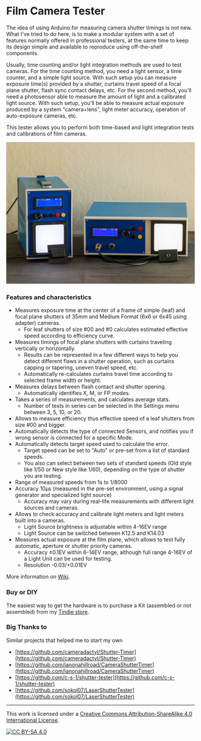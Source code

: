 
# Film Camera Tester

The idea of using Arduino for measuring camera shutter timings is not new. What I've tried to do here, is to make a modular system with a set of features normally offered in professional testers, at the same time to keep its design simple and available to reproduce using off-the-shelf components.

Usually, time counting and/or light integration methods are used to test cameras. For the time counting method, you need a light sensor, a time counter, and a simple light source. With such setup you can measure exposure time(s) provided by a shutter, curtains travel speed of a focal plane shutter, flash sync contact delays, etc.
For the second method, you'll need a photosensor able to measure the amount of light and a calibrated light source. With such setup, you'll be able to measure actual exposure produced by a system "camera+lens", light meter accuracy, operation of auto-exposure cameras, etc.

This tester allows you to perform both time-based and light integration tests and calibrations of film cameras.


![Film Camera Tester](assets/images/product-small-1.jpg)



### Features and characteristics


- Measures exposure time at the center of a frame of simple (leaf) and focal plane shutters of 35mm and Medium Format (6x6 or 6x45 using adapter) cameras.
  - For leaf shutters of size #00 and #0 calculates estimated effective speed according to efficiency curve.
- Measures timings of focal plane shutters with curtains traveling vertically or horizontally.
  - Results can be represented in a few different ways to help you detect different flaws in a shutter operation, such as curtains capping or tapering, uneven travel speed, etc.
  - Automatically re-calculates curtains travel time according to selected frame width or height.
- Measures delays between flash contact and shutter opening.
  - Automatically identifies X, M, or FP modes.
- Takes a series of measurements, and calculates average stats.
  - Number of tests in series can be selected in the Settings menu between 3, 5, 10, or 20.
- Allows to measure efficiency thus effective speed of a leaf shutters from size #00 and bigger.
- Automatically detects the type of connected Sensors, and notifies you if wrong sensor is connected for a specific Mode.
- Automatically detects target speed used to calculate the error.
  - Target speed can be set to "Auto" or pre-set from a list of standard speeds.
  - You also can select between two sets of standard speeds (Old style like 1/50 or New style like 1/60), depending on the type of shutter you are testing.
- Range of measured speeds from 1s to 1/8000
- Accuracy 10µs (measured in the pre-set environment, using a signal generator and specialized light source)
  - Accuracy may vary during real-life measurements with different light sources and cameras.
- Allows to check accuracy and calibrate light meters and light meters built into a cameras.
  - Light Source brightness is adjustable within 4-16EV range
  - Light Source can be switched between K12.5 and K14.03
- Measures actual exposure at the film plane, which allows to test fully automatic, aperture or shutter priority cameras.
  - Accuracy ±0.1EV within 6-14EV range, although full range 4-16EV of a Light Unit can be used for testing.
  - Resolution -0.03/+0.01EV


More information on [Wiki](https://github.com/srozum/film_camera_tester/wiki).


### Buy or DIY

The easiest way to get the hardware is to purchase a Kit (assembled or not assembled) from my [Tindie store](https://www.tindie.com/products/srozum/film-camera-tester/).


### Big Thanks to

Similar projects that helped me to start my own

 - [https://github.com/cameradactyl/Shutter-Timer](https://github.com/cameradactyl/Shutter-Timer)
 - [https://github.com/ianonahillroad/CameraShutterTimer](https://github.com/ianonahillroad/CameraShutterTimer)
 - [https://github.com/c-s-1/shutter-tester](https://github.com/c-s-1/shutter-tester)
 - [https://github.com/sokol07/LaserShutterTester](https://github.com/sokol07/LaserShutterTester)


---
This work is licensed under a [Creative Commons Attribution-ShareAlike 4.0 International License][cc-by-sa].

[![CC BY-SA 4.0][cc-by-sa-image]][cc-by-sa]

[cc-by-sa]: http://creativecommons.org/licenses/by-sa/4.0/
[cc-by-sa-image]: https://licensebuttons.net/l/by-sa/4.0/88x31.png
